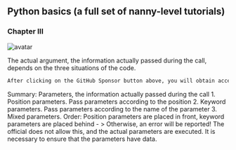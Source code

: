 ##  Python basics (a full set of nanny-level tutorials) 

###  Chapter III 

![avatar]( 2eb9c57cf3c44074bd9a571f19284a7e.png) 

 The actual argument, the information actually passed during the call, depends on the three situations of the code.  

 ```python  
After clicking on the GitHub Sponsor button above, you will obtain access permissions to my private code repository ( https://github.com/slowlon/my_code_bar ) to view this blog code. By searching the code number of this blog, you can find the code you need, code number is: 2024020309574568213
 ```  
Summary: Parameters, the information actually passed during the call 1. Position parameters. Pass parameters according to the position 2. Keyword parameters. Pass parameters according to the name of the parameter 3. Mixed parameters. Order: Position parameters are placed in front, keyword parameters are placed behind - > Otherwise, an error will be reported! The official does not allow this, and the actual parameters are executed. It is necessary to ensure that the parameters have data. 

